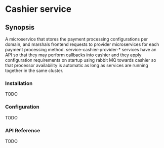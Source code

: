 # Cashier service
## Synopsis
A microservice that stores the payment processing configurations per domain, and marshals frontend requests to provider microservices for each payment processing method. service-cashier-provider-* services have an API so that they may perform callbacks into cashier and they apply configuration requirements on startup using rabbit MQ towards cashier so that processor availability is automatic as long as services are running together in the same cluster.

### Installation
TODO

### Configuration
TODO

### API Reference
TODO

